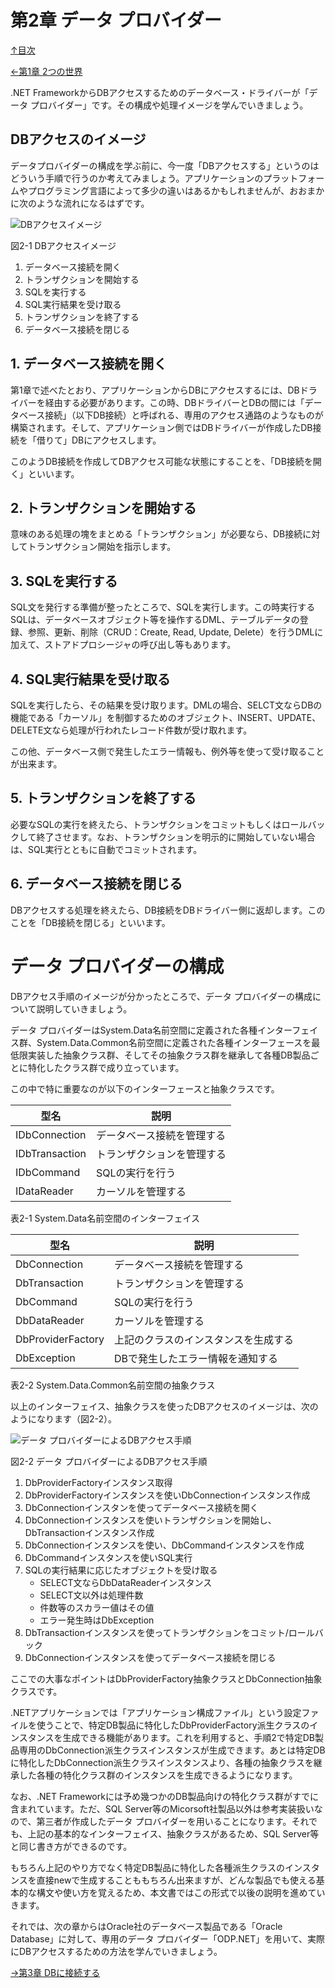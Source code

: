 第2章 データ プロバイダー
=====

[↑目次](..\README.md "目次")

[←第1章 2つの世界](01-two-worlds.md)

.NET FrameworkからDBアクセスするためのデータベース・ドライバーが「データ プロバイダー」です。その構成や処理イメージを学んでいきましょう。

## DBアクセスのイメージ

データプロバイダーの構成を学ぶ前に、今一度「DBアクセスする」というのはどういう手順で行うのか考えてみましょう。アプリケーションのプラットフォームやプログラミング言語によって多少の違いはあるかもしれませんが、おおまかに次のような流れになるはずです。

![DBアクセスイメージ](../image/02-01.jpg)

図2-1 DBアクセスイメージ

1. データベース接続を開く
2. トランザクションを開始する
3. SQLを実行する
4. SQL実行結果を受け取る
5. トランザクションを終了する
6. データベース接続を閉じる

## 1. データベース接続を開く

第1章で述べたとおり、アプリケーションからDBにアクセスするには、DBドライバーを経由する必要があります。この時、DBドライバーとDBの間には「データベース接続」（以下DB接続）と呼ばれる、専用のアクセス通路のようなものが構築されます。そして、アプリケーション側ではDBドライバーが作成したDB接続を「借りて」DBにアクセスします。

このようDB接続を作成してDBアクセス可能な状態にすることを、「DB接続を開く」といいます。

## 2. トランザクションを開始する

意味のある処理の塊をまとめる「トランザクション」が必要なら、DB接続に対してトランザクション開始を指示します。

## 3. SQLを実行する

SQL文を発行する準備が整ったところで、SQLを実行します。この時実行するSQLは、データベースオブジェクト等を操作するDML、テーブルデータの登録、参照、更新、削除（CRUD：Create, Read, Update, Delete）を行うDMLに加えて、ストアドプロシージャの呼び出し等もあります。

## 4. SQL実行結果を受け取る

SQLを実行したら、その結果を受け取ります。DMLの場合、SELCT文ならDBの機能である「カーソル」を制御するためのオブジェクト、INSERT、UPDATE、DELETE文なら処理が行われたレコード件数が受け取れます。

この他、データベース側で発生したエラー情報も、例外等を使って受け取ることが出来ます。

## 5. トランザクションを終了する

必要なSQLの実行を終えたら、トランザクションをコミットもしくはロールバックして終了させます。なお、トランザクションを明示的に開始していない場合は、SQL実行とともに自動でコミットされます。

## 6. データベース接続を閉じる

DBアクセスする処理を終えたら、DB接続をDBドライバー側に返却します。このことを「DB接続を閉じる」といいます。


# データ プロバイダーの構成

DBアクセス手順のイメージが分かったところで、データ プロバイダーの構成について説明していきましょう。

データ プロバイダーはSystem.Data名前空間に定義された各種インターフェイス群、System.Data.Common名前空間に定義された各種インターフェースを最低限実装した抽象クラス群、そしてその抽象クラス群を継承して各種DB製品ごとに特化したクラス群で成り立っています。

この中で特に重要なのが以下のインターフェースと抽象クラスです。

| 型名           | 説明                       |
|----------------|----------------------------|
| IDbConnection  | データベース接続を管理する |
| IDbTransaction | トランザクションを管理する |
| IDbCommand     | SQLの実行を行う            |
| IDataReader    | カーソルを管理する         |

表2-1 System.Data名前空間のインターフェイス

| 型名              | 説明                                 |
|-------------------|--------------------------------------|
| DbConnection      | データベース接続を管理する           |
| DbTransaction     | トランザクションを管理する           |
| DbCommand         | SQLの実行を行う                      |
| DbDataReader      | カーソルを管理する                   |
| DbProviderFactory | 上記のクラスのインスタンスを生成する |
| DbException       | DBで発生したエラー情報を通知する     |

表2-2 System.Data.Common名前空間の抽象クラス

以上のインターフェイス、抽象クラスを使ったDBアクセスのイメージは、次のようになります（図2-2）。

![データ プロバイダーによるDBアクセス手順](../image/02-02.jpg)

図2-2 データ プロバイダーによるDBアクセス手順

1. DbProviderFactoryインスタンス取得
2. DbProviderFactoryインスタンスを使いDbConnectionインスタンス作成
3. DbConnectionインスタンを使ってデータベース接続を開く
4. DbConnectionインスタンスを使いトランザクションを開始し、DbTransactionインスタンス作成
5. DbConnectionインスタンスを使い、DbCommandインスタンスを作成
6. DbCommandインスタンスを使いSQL実行
7. SQLの実行結果に応じたオブジェクトを受け取る
    - SELECT文ならDbDataReaderインスタンス
    - SELECT文以外は処理件数
    - 件数等のスカラー値はその値
    - エラー発生時はDbException
8. DbTransactionインスタンスを使ってトランザクションをコミット/ロールバック
9. DbConnectionインスタンスを使ってデータベース接続を閉じる

ここでの大事なポイントはDbProviderFactory抽象クラスとDbConnection抽象クラスです。

.NETアプリケーションでは「アプリケーション構成ファイル」という設定ファイルを使うことで、特定DB製品に特化したDbProviderFactory派生クラスのインスタンスを生成できる機能があります。これを利用すると、手順2で特定DB製品専用のDbConnection派生クラスインスタンスが生成できます。あとは特定DBに特化したDbConnection派生クラスインスタンスより、各種の抽象クラスを継承した各種の特化クラス群のインスタンスを生成できるようになります。

なお、.NET Frameworkには予め幾つかのDB製品向けの特化クラス群がすでに含まれています。ただ、SQL Server等のMicorsoft社製品以外は参考実装扱いなので、第三者が作成したデータ プロバイダーを用いることになります。それでも、上記の基本的なインターフェイス、抽象クラスがあるため、SQL Server等と同じ書き方ができるのです。

もちろん上記のやり方でなく特定DB製品に特化した各種派生クラスのインスタンスを直接newで生成することももちろん出来ますが、どんな製品でも使える基本的な構文や使い方を覚えるため、本文書ではこの形式で以後の説明を進めていきます。

それでは、次の章からはOracle社のデータベース製品である「Oracle Database」に対して、専用のデータ プロバイダー「ODP.NET」を用いて、実際にDBアクセスするための方法を学んでいきましょう。

[→第3章 DBに接続する](03-connect-to-db.md)
